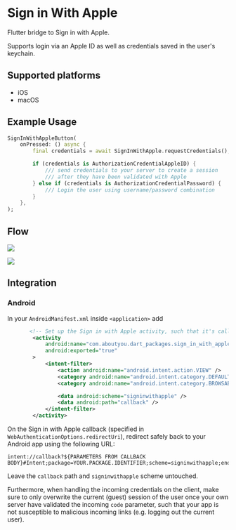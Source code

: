 # Sign in With Apple

Flutter bridge to Sign in with Apple.

Supports login via an Apple ID as well as credentials saved in the user's keychain.

## Supported platforms

- iOS
- macOS

## Example Usage

```dart
SignInWithAppleButton(
    onPressed: () async {
        final credentials = await SignInWithApple.requestCredentials();

        if (credentials is AuthorizationCredentialAppleID) {
            /// send credentials to your server to create a session
            /// after they have been validated with Apple
        } else if (credentials is AuthorizationCredentialPassword) {
            /// Login the user using username/password combination
        }
    },
);


```

## Flow

![](https://raw.githubusercontent.com/aboutyou/dart_packages/be222ddd96233574f46b7ac512ec1e0735a9362d/assets/sign_in_with_apple/screenshots/1.png)

![](https://raw.githubusercontent.com/aboutyou/dart_packages/be222ddd96233574f46b7ac512ec1e0735a9362d/assets/sign_in_with_apple/screenshots/2.png)

## Integration

### Android

In your `AndroidManifest.xml` inside `<application>` add

```xml
       <!-- Set up the Sign in with Apple activity, such that it's callable from the browser-redirect -->
        <activity
            android:name="com.aboutyou.dart_packages.sign_in_with_apple.SignInWithAppleCallback"
            android:exported="true"
        >
            <intent-filter>
                <action android:name="android.intent.action.VIEW" />
                <category android:name="android.intent.category.DEFAULT" />
                <category android:name="android.intent.category.BROWSABLE" />

                <data android:scheme="signinwithapple" />
                <data android:path="callback" />
            </intent-filter>
        </activity>
```

On the Sign in with Apple callback (specified in `WebAuthenticationOptions.redirectUri`), redirect safely back to your Android app using the following URL:

```
intent://callback?${PARAMETERS FROM CALLBACK BODY}#Intent;package=YOUR.PACKAGE.IDENTIFIER;scheme=signinwithapple;end
```

Leave the `callback` path and `signinwithapple` scheme untouched.

Furthermore, when handling the incoming credentials on the client, make sure to only overwrite the current (guest) session of the user once your own server have validated the incoming `code` parameter, such that your app is not susceptible to malicious incoming links (e.g. logging out the current user).
